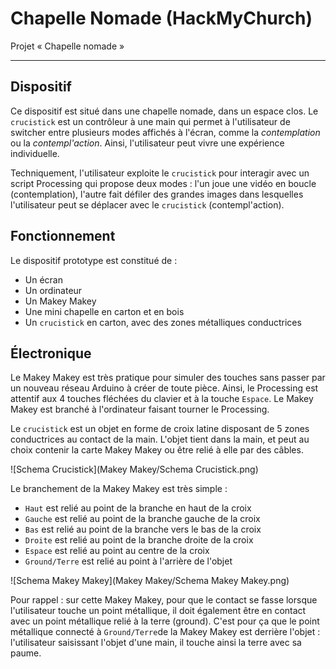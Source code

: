 # Chapelle Nomade (HackMyChurch)
Projet « Chapelle nomade »

---

## Dispositif

Ce dispositif est situé dans une chapelle nomade, dans un espace clos. Le `crucistick` est un contrôleur à une main qui permet à l'utilisateur de switcher entre plusieurs modes affichés à l'écran, comme la *contemplation* ou la *contempl'action*. Ainsi, l'utilisateur peut vivre une expérience individuelle.

Techniquement, l'utilisateur exploite le `crucistick` pour interagir avec un script Processing qui propose deux modes : l'un joue une vidéo en boucle (contemplation), l'autre fait défiler des grandes images dans lesquelles l'utilisateur peut se déplacer avec le `crucistick` (contempl'action).

## Fonctionnement

Le dispositif prototype est constitué de :

* Un écran
* Un ordinateur
* Un Makey Makey
* Une mini chapelle en carton et en bois
* Un `crucistick` en carton, avec des zones métalliques conductrices

## Électronique

Le Makey Makey est très pratique pour simuler des touches sans passer par un nouveau réseau Arduino à créer de toute pièce. Ainsi, le Processing est attentif aux 4 touches fléchées du clavier et à la touche `Espace`. Le Makey Makey est branché à l'ordinateur faisant tourner le Processing.

Le `crucistick` est un objet en forme de croix latine disposant de 5 zones conductrices au contact de la main. L'objet tient dans la main, et peut au choix contenir la carte Makey Makey ou être relié à elle par des câbles.

![Schema Crucistick](Makey Makey/Schema Crucistick.png)

Le branchement de la Makey Makey est très simple :
* `Haut` est relié au point de la branche en haut de la croix
* `Gauche` est relié au point de la branche gauche de la croix
* `Bas` est relié au point de la branche vers le bas de la croix
* `Droite` est relié au point de la branche droite de la croix
* `Espace` est relié au point au centre de la croix
* `Ground/Terre` est relié au point à l'arrière de l'objet

![Schema Makey Makey](Makey Makey/Schema Makey Makey.png)

Pour rappel : sur cette Makey Makey, pour que le contact se fasse lorsque l'utilisateur touche un point métallique, il doit également être en contact avec un point métallique relié à la terre (ground). C'est pour ça que le point métallique connecté à `Ground/Terre`de la Makey Makey est derrière l'objet : l'utilisateur saisissant l'objet d'une main, il touche ainsi la terre avec sa paume.
